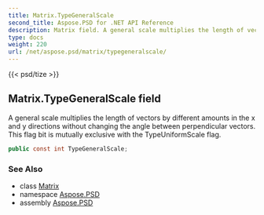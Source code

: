 ```yaml
---
title: Matrix.TypeGeneralScale
second_title: Aspose.PSD for .NET API Reference
description: Matrix field. A general scale multiplies the length of vectors by different amounts in the x and y directions without changing the angle between perpendicular vectors. This flag bit is mutually exclusive with the TypeUniformScale flag
type: docs
weight: 220
url: /net/aspose.psd/matrix/typegeneralscale/
---
```

{{< psd/tize >}}
## Matrix.TypeGeneralScale field

A general scale multiplies the length of vectors by different amounts in the x and y directions without changing the angle between perpendicular vectors. This flag bit is mutually exclusive with the TypeUniformScale flag.

```csharp
public const int TypeGeneralScale;
```

### See Also

* class [Matrix](../)
* namespace [Aspose.PSD](../../matrix/)
* assembly [Aspose.PSD](../../../)


